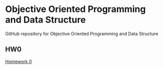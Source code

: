 # Objective Oriented Programming and Data Structure

GitHub repository for Objective Oriented Programming and Data Structure

## HW0

[Homework 0](hw0.md)
